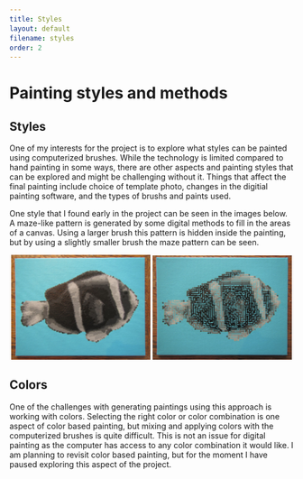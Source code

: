 ```yaml
---
title: Styles
layout: default
filename: styles
order: 2
--- 
```


# Painting styles and methods

## Styles

One of my interests for the project is to explore what styles can be painted 
using computerized brushes. While the technology is limited compared to 
hand painting in some ways, there are other aspects and painting styles that can 
be explored and might be challenging without it. Things that affect the final
painting include choice of template photo, changes in the digitial painting 
software, and the types of brushs and paints used.   

One style that I found early in the project can be seen in the images below. A 
maze-like pattern is generated by some digital methods to fill in the areas of a 
canvas. Using a larger brush this pattern is hidden inside the painting, but by 
using a slightly smaller brush the maze pattern can be seen.

<p align="middle">
<img src="./docs/assets/images/fish_1.jpg" alt="drawing" width="49%"/>  
<img src="./docs/assets/images/fish_2.jpg" alt="drawing" width="49%"/>   
</p>   
   
## Colors

One of the challenges with generating paintings using this approach is working 
with colors. Selecting the right color or color combination is one aspect of 
color based painting, but mixing and applying colors with the computerized 
brushes is quite difficult. This is not an issue for digital painting as the 
computer has access to any color combination it would like. I am planning to 
revisit color based painting, but for the moment I have paused exploring this 
aspect of the project. 
   
   